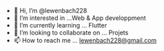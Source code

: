 - 👋 Hi, I’m @lewenbach228
- 👀 I’m interested in ...Web & App developpment
- 🌱 I’m currently learning ... Flutter 
- 💞️ I’m looking to collaborate on ... Projets
- 📫 How to reach me ... lewenbach228@gmail.com

<!---
lewenbach228/lewenbach228 is a ✨ special ✨ repository because its `README.md` (this file) appears on your GitHub profile.
You can click the Preview link to take a look at your changes.
--->
